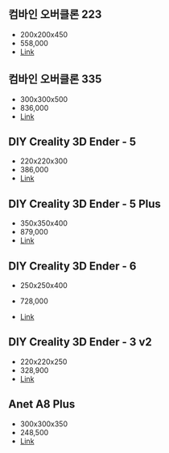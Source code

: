 ## **컴바인 오버클론 223** 

* 200x200x450
* 558,000
* [Link](https://www.funshop.co.kr/goods/detail/75810?gclid=CjwKCAiA-f78BRBbEiwATKRRBIzwK_CFLEQI_AUOPoo3A5QRWnz1sRL6Z8p3GZz2nqU1JdPReeUYARoC0rkQAvD_BwE)

## 컴바인 오버클론 335

* 300x300x500
* 836,000
* [Link](http://combine3d.com/product/detail.html?product_no=86&cate_no=68&display_group=1)

## DIY Creality 3D Ender - 5

* 220x220x300
* 386,000
* [Link](http://www.11st.co.kr/products/2622685719?utm_medium=%EA%B2%80%EC%83%89&gclid=CjwKCAiA-f78BRBbEiwATKRRBAaxHhVAgyijfCu8P7_hhPQqqe-0rjFBhUGUjndTuPucALtsWGOoehoCLL8QAvD_BwE&utm_source=%EA%B5%AC%EA%B8%80_PC_S_%EC%87%BC%ED%95%91&utm_campaign=%EA%B5%AC%EA%B8%80%EC%87%BC%ED%95%91PC+%EC%B6%94%EA%B0%80%EC%9E%91%EC%97%85&utm_term=)

## DIY Creality 3D Ender - 5 Plus

* 350x350x400
* 879,000
* [Link](http://www.11st.co.kr/products/2622685719?utm_medium=%EA%B2%80%EC%83%89&gclid=CjwKCAiA-f78BRBbEiwATKRRBAaxHhVAgyijfCu8P7_hhPQqqe-0rjFBhUGUjndTuPucALtsWGOoehoCLL8QAvD_BwE&utm_source=%EA%B5%AC%EA%B8%80_PC_S_%EC%87%BC%ED%95%91&utm_campaign=%EA%B5%AC%EA%B8%80%EC%87%BC%ED%95%91PC+%EC%B6%94%EA%B0%80%EC%9E%91%EC%97%85&utm_term=)

## DIY Creality 3D Ender - 6

* 250x250x400

* 728,000
* [Link](http://www.11st.co.kr/products/3031656424?utm_medium=%EA%B2%80%EC%83%89&gclid=CjwKCAiA-f78BRBbEiwATKRRBH945OAx2ofmK0PVHMMZOewaqwTuRvZyCnjCHm1zRrDoNfIAdmIfchoCWO4QAvD_BwE&utm_source=%EA%B5%AC%EA%B8%80_PC_S_%EC%87%BC%ED%95%91&utm_campaign=%EA%B5%AC%EA%B8%80%EC%87%BC%ED%95%91PC+%EC%B6%94%EA%B0%80%EC%9E%91%EC%97%85&utm_term=)

## DIY Creality 3D Ender - 3 v2

* 220x220x250
* 328,900
* [Link](http://www.11st.co.kr/products/2936783957?utm_medium=%EA%B2%80%EC%83%89&gclid=CjwKCAiA-f78BRBbEiwATKRRBKRYOP5mlW6cHR2S_2InSp3cBxlMhADG-N1Oiad0PwTiTRcTaJ0NVhoC3-4QAvD_BwE&utm_source=%EA%B5%AC%EA%B8%80_PC_S_%EC%87%BC%ED%95%91&utm_campaign=%EA%B5%AC%EA%B8%80%EC%87%BC%ED%95%91PC+%EC%B6%94%EA%B0%80%EC%9E%91%EC%97%85&utm_term=)

## Anet A8 Plus

* 300x300x350
* 248,500
* [Link](http://www.11st.co.kr/products/2998144602?utm_medium=%EA%B2%80%EC%83%89&gclid=CjwKCAiA-f78BRBbEiwATKRRBBOPBuZiwhXfH6Mnsn-8Wu2RKV-fumxVa9s3LOTyDYcNysRgbcZxyBoCqTUQAvD_BwE&utm_source=%EA%B5%AC%EA%B8%80_PC_S_%EC%87%BC%ED%95%91&utm_campaign=%EA%B5%AC%EA%B8%80%EC%87%BC%ED%95%91PC+%EC%B6%94%EA%B0%80%EC%9E%91%EC%97%85&utm_term=)

